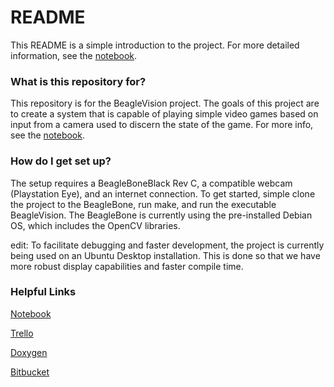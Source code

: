 # README #

This README is a simple introduction to the project.  For more detailed information, see the [notebook](https://onedrive.live.com/redir?resid=39227574E31A4574!675&authkey=!AOqkbbqrZhCvqdE&ithint=onenote%2c).

### What is this repository for? ###

This repository is for the BeagleVision project.  The goals of this project are to create a system that is capable of playing simple video games based on input from a camera used to discern the state of the game.  For more info, see the [notebook](https://onedrive.live.com/redir?resid=39227574E31A4574!675&authkey=!AOqkbbqrZhCvqdE&ithint=onenote%2c).


### How do I get set up? ###

The setup requires a BeagleBoneBlack Rev C, a compatible webcam (Playstation Eye), and an internet connection.  To get started, simple clone the project to the BeagleBone, run make, and run the executable BeagleVision.  The BeagleBone is currently using the pre-installed Debian OS, which includes the OpenCV libraries.

edit: To facilitate debugging and faster development, the project is currently being used on an Ubuntu Desktop installation.  This is done so that we have more robust display capabilities and faster compile time.

### Helpful Links ###
[Notebook](https://onedrive.live.com/redir?resid=39227574E31A4574!675&authkey=!AOqkbbqrZhCvqdE&ithint=onenote%2c)

[Trello](https://trello.com/b/7KO2B9iP/beaglevision)

[Doxygen](http://bmccool.bitbucket.org/BeagleVision/index.html)

[Bitbucket](https://bitbucket.org/bmccool/beaglevision)